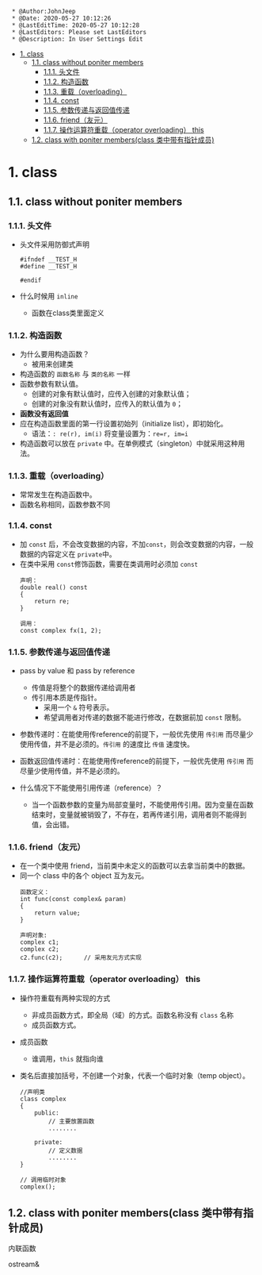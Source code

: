 ```
 * @Author:JohnJeep
 * @Date: 2020-05-27 10:12:26
 * @LastEditTime: 2020-05-27 10:12:28
 * @LastEditors: Please set LastEditors
 * @Description: In User Settings Edit
```
<!-- TOC -->

- [1. class](#1-class)
  - [1.1. class without poniter members](#11-class-without-poniter-members)
    - [1.1.1. 头文件](#111-头文件)
    - [1.1.2. 构造函数](#112-构造函数)
    - [1.1.3. 重载（overloading）](#113-重载overloading)
    - [1.1.4. const](#114-const)
    - [1.1.5. 参数传递与返回值传递](#115-参数传递与返回值传递)
    - [1.1.6. friend（友元）](#116-friend友元)
    - [1.1.7. 操作运算符重载（operator overloading） this](#117-操作运算符重载operator-overloading-this)
  - [1.2. class with poniter members(class 类中带有指针成员)](#12-class-with-poniter-membersclass-类中带有指针成员)

<!-- /TOC -->


# 1. class

## 1.1. class without poniter members
### 1.1.1. 头文件
- 头文件采用防御式声明 
    ```
    #ifndef __TEST_H
    #define __TEST_H

    #endif
    ```

- 什么时候用 `inline`
  - 函数在class类里面定义 


### 1.1.2. 构造函数
- 为什么要用构造函数？
  - 被用来创建类  
- 构造函数的 `函数名称` 与 `类的名称` 一样
- 函数参数有默认值。
  - 创建的对象有默认值时，应传入创建的对象默认值；
  - 创建的对象没有默认值时，应传入的默认值为 `0`；
- **函数没有返回值**
- 应在构造函数里面的第一行设置初始列（initialize list），即初始化。
  - 语法：`: re(r), im(i)` 将变量设置为：`re=r, im=i`
- 构造函数可以放在 `private` 中。在单例模式（singleton）中就采用这种用法。


### 1.1.3. 重载（overloading）
- 常常发生在构造函数中。
- 函数名称相同，函数参数不同


### 1.1.4. const
- 加 `const` 后，不会改变数据的内容，不加`const`，则会改变数据的内容，一般数据的内容定义在 `private`中。
- 在类中采用 `const`修饰函数，需要在类调用时必须加 `const`
  ```
  声明：
  double real() const
  {
      return re;
  }

  调用：
  const complex fx(1, 2);
  ```

### 1.1.5. 参数传递与返回值传递
- pass by value 和 pass by reference
  - 传值是将整个的数据传递给调用者
  - 传引用本质是传指针。
    - 采用一个 `&` 符号表示。
    - 希望调用者对传递的数据不能进行修改，在数据前加 `const` 限制。
- 参数传递时：在能使用传reference的前提下，一般优先使用 `传引用` 而尽量少使用传值，并不是必须的。`传引用` 的速度比 `传值` 速度快。
- 函数返回值传递时：在能使用传reference的前提下，一般优先使用 `传引用` 而尽量少使用传值，并不是必须的。 
  
- 什么情况下不能使用引用传递（reference）？
  - 当一个函数参数的变量为局部变量时，不能使用传引用。因为变量在函数结束时，变量就被销毁了，不存在，若再传递引用，调用者则不能得到值，会出错。


### 1.1.6. friend（友元）
  - 在一个类中使用 friend，当前类中未定义的函数可以去拿当前类中的数据。
  - 同一个 class 中的各个 object 互为友元。
    ```
    函数定义：
    int func(const complex& param)
    {
        return value;
    }

    声明对象:
    complex c1;
    complex c2;
    c2.func(c2);      // 采用友元方式实现
    ```

### 1.1.7. 操作运算符重载（operator overloading） this
- 操作符重载有两种实现的方式
  - 非成员函数方式，即全局（域）的方式。函数名称没有 `class` 名称
  - 成员函数方式。  


- 成员函数
  - 谁调用，`this` 就指向谁 

- 类名后直接加括号，不创建一个对象，代表一个临时对象（temp object）。
    ```
    //声明类
    class complex
    {
        public:
            // 主要放置函数
            ........

        private:
            // 定义数据
            ........
    }

    // 调用临时对象
    complex();
    ```


## 1.2. class with poniter members(class 类中带有指针成员)



内联函数

ostream&














